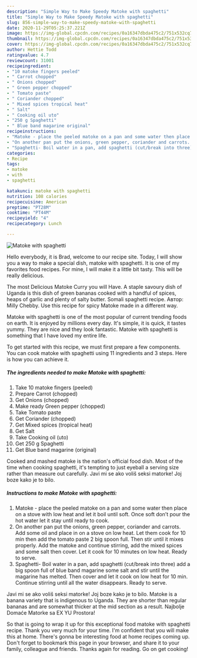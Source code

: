 ```yaml
---
description: "Simple Way to Make Speedy Matoke with spaghetti"
title: "Simple Way to Make Speedy Matoke with spaghetti"
slug: 856-simple-way-to-make-speedy-matoke-with-spaghetti
date: 2020-11-29T05:25:37.221Z
image: https://img-global.cpcdn.com/recipes/0a16347dbda475c2/751x532cq70/matoke-with-spaghetti-recipe-main-photo.jpg
thumbnail: https://img-global.cpcdn.com/recipes/0a16347dbda475c2/751x532cq70/matoke-with-spaghetti-recipe-main-photo.jpg
cover: https://img-global.cpcdn.com/recipes/0a16347dbda475c2/751x532cq70/matoke-with-spaghetti-recipe-main-photo.jpg
author: Hettie Todd
ratingvalue: 4.7
reviewcount: 31001
recipeingredient:
- "10 matoke fingers peeled"
- " Carrot chopped"
- " Onions chopped"
- " Green pepper chopped"
- " Tomato paste"
- " Coriander chopped"
- " Mixed spices tropical heat"
- " Salt"
- " Cooking oil uto"
- "250 g Spaghetti"
- " Blue band magarine original"
recipeinstructions:
- "Matoke - place the peeled matoke on a pan and some water then place on a stove with low heat and let it boil until soft. Once soft don’t pour the hot water let it stay until ready to cook."
- "On another pan put the onions, green pepper, coriander and carrots. Add some oil and place in on a stove on low heat. Let them cook for 10 min then add the tomato paste 2 big spoon full. Then stir until it mixes properly. Add the matoke and continue stirring, add the mixed spices and some salt then cover. Let it cook for 10 minutes on low heat. Ready to serve."
- "Spaghetti- Boil water in a pan, add spaghetti (cut/break into three) add a big spoon full of blue band magarine some salt and stir until the magarine has melted. Then cover and let it cook on low heat for 10 min. Continue stirring until all the water disappears. Ready to serve."
categories:
- Recipe
tags:
- matoke
- with
- spaghetti

katakunci: matoke with spaghetti 
nutrition: 108 calories
recipecuisine: American
preptime: "PT28M"
cooktime: "PT44M"
recipeyield: "4"
recipecategory: Lunch

---
```



![Matoke with spaghetti](https://img-global.cpcdn.com/recipes/0a16347dbda475c2/751x532cq70/matoke-with-spaghetti-recipe-main-photo.jpg)

Hello everybody, it is Brad, welcome to our recipe site. Today, I will show you a way to make a special dish, matoke with spaghetti. It is one of my favorites food recipes. For mine, I will make it a little bit tasty. This will be really delicious.

The most Delicious Matoke Curry you will Have. A staple savoury dish of Uganda is this dish of green bananas cooked with a handful of spices, heaps of garlic and plenty of salty butter. Somali spaghetti recipe. Автор: Milly Chebby. Use this recipe for spicy Matoke made in a different way.

Matoke with spaghetti is one of the most popular of current trending foods on earth. It is enjoyed by millions every day. It's simple, it is quick, it tastes yummy. They are nice and they look fantastic. Matoke with spaghetti is something that I have loved my entire life.


To get started with this recipe, we must first prepare a few components. You can cook matoke with spaghetti using 11 ingredients and 3 steps. Here is how you can achieve it.

<!--inarticleads1-->

##### The ingredients needed to make Matoke with spaghetti:

1. Take 10 matoke fingers (peeled)
1. Prepare  Carrot (chopped)
1. Get  Onions (chopped)
1. Make ready  Green pepper (chopped)
1. Take  Tomato paste
1. Get  Coriander (chopped)
1. Get  Mixed spices (tropical heat)
1. Get  Salt
1. Take  Cooking oil (uto)
1. Get 250 g Spaghetti
1. Get  Blue band magarine (original)


Cooked and mashed matoke is the nation&#39;s official food dish. Most of the time when cooking spaghetti, it&#39;s tempting to just eyeball a serving size rather than measure out carefully. Javi mi se ako voliš seksi matorke! Joj boze kako je to bilo. 

<!--inarticleads2-->

##### Instructions to make Matoke with spaghetti:

1. Matoke - place the peeled matoke on a pan and some water then place on a stove with low heat and let it boil until soft. Once soft don’t pour the hot water let it stay until ready to cook.
1. On another pan put the onions, green pepper, coriander and carrots. Add some oil and place in on a stove on low heat. Let them cook for 10 min then add the tomato paste 2 big spoon full. Then stir until it mixes properly. Add the matoke and continue stirring, add the mixed spices and some salt then cover. Let it cook for 10 minutes on low heat. Ready to serve.
1. Spaghetti- Boil water in a pan, add spaghetti (cut/break into three) add a big spoon full of blue band magarine some salt and stir until the magarine has melted. Then cover and let it cook on low heat for 10 min. Continue stirring until all the water disappears. Ready to serve.


Javi mi se ako voliš seksi matorke! Joj boze kako je to bilo. Matoke is a banana variety that is indigenous to Uganda. They are shorter than regular bananas and are somewhat thicker at the mid section as a result. Najbolje Domaće Matorke sa EX YU Prostora! 

So that is going to wrap it up for this exceptional food matoke with spaghetti recipe. Thank you very much for your time. I'm confident that you will make this at home. There's gonna be interesting food at home recipes coming up. Don't forget to bookmark this page in your browser, and share it to your family, colleague and friends. Thanks again for reading. Go on get cooking!
